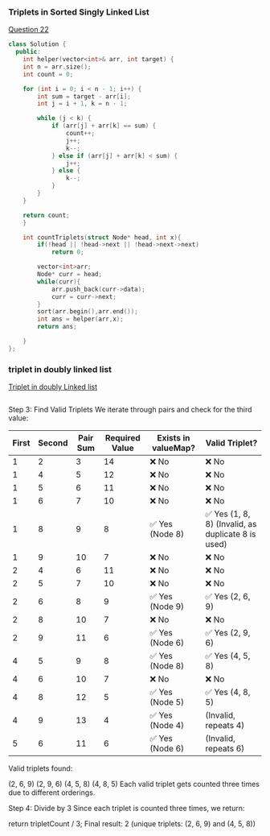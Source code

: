 ### Triplets in Sorted Singly Linked List

<a href="https://www.geeksforgeeks.org/problems/find-pairs-with-given-sum-in-doubly-linked-list/1">Question 22</a>

```cpp
class Solution {
  public:
    int helper(vector<int>& arr, int target) {
    int n = arr.size();
    int count = 0;

    for (int i = 0; i < n - 1; i++) {
        int sum = target - arr[i];
        int j = i + 1, k = n - 1;

        while (j < k) {
            if (arr[j] + arr[k] == sum) {
                count++;
                j++;
                k--;
            } else if (arr[j] + arr[k] < sum) {
                j++;
            } else {
                k--;
            }
        }
    }

    return count;
    }

    int countTriplets(struct Node* head, int x){
        if(!head || !head->next || !head->next->next)
            return 0;

        vector<int>arr;
        Node* curr = head;
        while(curr){
            arr.push_back(curr->data);
            curr = curr->next;
        }
        sort(arr.begin(),arr.end());
        int ans = helper(arr,x);
        return ans;

    }
};
```

### triplet in doubly linked list

<a href="https://www.geeksforgeeks.org/count-triplets-sorted-doubly-linked-list-whose-sum-equal-given-value-x/">
Triplet in doubly Linked list</a>

```cpp

```

Step 3: Find Valid Triplets
We iterate through pairs and check for the third value:

| First | Second | Pair Sum | Required Value | Exists in valueMap? | Valid Triplet? |
|-------|--------|----------|----------------|----------------------|----------------|
| 1     | 2      | 3        | 14             | ❌ No                | ❌ No          |
| 1     | 4      | 5        | 12             | ❌ No                | ❌ No          |
| 1     | 5      | 6        | 11             | ❌ No                | ❌ No          |
| 1     | 6      | 7        | 10             | ❌ No                | ❌ No          |
| 1     | 8      | 9        | 8              | ✅ Yes (Node 8)      | ✅ Yes (1, 8, 8) (Invalid, as duplicate 8 is used) |
| 1     | 9      | 10       | 7              | ❌ No                | ❌ No          |
| 2     | 4      | 6        | 11             | ❌ No                | ❌ No          |
| 2     | 5      | 7        | 10             | ❌ No                | ❌ No          |
| 2     | 6      | 8        | 9              | ✅ Yes (Node 9)      | ✅ Yes (2, 6, 9) |
| 2     | 8      | 10       | 7              | ❌ No                | ❌ No          |
| 2     | 9      | 11       | 6              | ✅ Yes (Node 6)      | ✅ Yes (2, 9, 6) |
| 4     | 5      | 9        | 8              | ✅ Yes (Node 8)      | ✅ Yes (4, 5, 8) |
| 4     | 6      | 10       | 7              | ❌ No                | ❌ No          |
| 4     | 8      | 12       | 5              | ✅ Yes (Node 5)      | ✅ Yes (4, 8, 5) |
| 4     | 9      | 13       | 4              | ✅ Yes (Node 4)      | (Invalid, repeats 4) |
| 5     | 6      | 11       | 6              | ✅ Yes (Node 6)      | (Invalid, repeats 6) |


Valid triplets found:

(2, 6, 9)
(2, 9, 6)
(4, 5, 8)
(4, 8, 5)
Each valid triplet gets counted three times due to different orderings.

Step 4: Divide by 3
Since each triplet is counted three times, we return:

return tripletCount / 3;
Final result:
2 (unique triplets: (2, 6, 9) and (4, 5, 8))